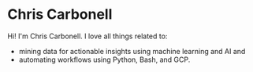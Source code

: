 # Chris Carbonell

Hi! I'm Chris Carbonell. I love all things related to:
* mining data for actionable insights using machine learning and AI and 
* automating workflows using Python, Bash, and GCP.
